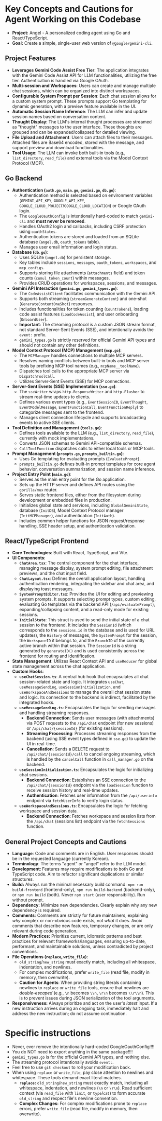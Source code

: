 # Key Concepts and Cautions for Agent Working on this Codebase

- **Project:** Angel - A personalized coding agent using Go and React/TypeScript.
- **Goal:** Create a simple, single-user web version of `@google/gemini-cli`.

## Project Features

- **Leverages Gemini Code Assist Free Tier**: The application integrates with the Gemini Code Assist API for LLM functionalities, utilizing the free tier. Authentication is handled via Google OAuth.
- **Multi-session and Workspaces**: Users can create and manage multiple chat sessions, which can be organized into distinct workspaces.
- **Configurable System Prompt per Session**: Each chat session allows for a custom system prompt. These prompts support Go templating for dynamic generation, with a preview feature available in the UI.
- **Automatic Session Name Inference**: The LLM can infer and update session names based on conversation content.
- **Thought Display**: The LLM's internal thought processes are streamed as "thought" messages to the user interface. These thoughts are grouped and can be expanded/collapsed for detailed viewing.
- **File Upload and Attachment**: Users can attach files to their messages. Attached files are Base64 encoded, stored with the message, and support preview and download functionalities.
- **Tool Usage**: The LLM can invoke both built-in tools (e.g., `list_directory`, `read_file`) and external tools via the Model Context Protocol (MCP).

## Go Backend

- **Authentication (`auth.go`, `main.go`, `gemini.go`, `db.go`)**:
  - Authentication method is selected based on environment variables (`GEMINI_API_KEY`, `GOOGLE_API_KEY`, `GOOGLE_CLOUD_PROJECT`/`GOOGLE_CLOUD_LOCATION`) or Google OAuth login.
  - The `GoogleOauthConfig` is intentionally hard-coded to match `gemini-cli` and **must never be removed**.
  - Handles OAuth2 login and callbacks, including CSRF protection using `oauthStates`.
  - Authentication tokens are stored and loaded from an SQLite database (`angel.db`, `oauth_tokens` table).
  - Manages user email information and login status.
- **Database (`db.go`)**:
  - Uses SQLite (`angel.db`) for persistent storage.
  - Key tables include `sessions`, `messages`, `oauth_tokens`, `workspaces`, and `mcp_configs`.
  - Supports storing file attachments (`attachments` field) and token counts (`cumul_token_count`) within messages.
  - Provides CRUD operations for workspaces, sessions, and messages.
- **Gemini API Interaction (`gemini.go`, `gemini_types.go`)**:
  - The `CodeAssistClient` facilitates communication with the Gemini API.
  - Supports both streaming (`streamGenerateContent`) and one-shot (`GenerateContentOneShot`) responses.
  - Includes functionalities for token counting (`CountTokens`), loading code assist features (`LoadCodeAssist`), and user onboarding (`OnboardUser`).
  - **Important**: The streaming protocol is a custom JSON stream format, not standard Server-Sent Events (SSE), and intentionally avoids the `event:` prefix.
  - `gemini_types.go` is strictly reserved for official Gemini API types and should not contain any other definitions.
- **Model Context Protocol (MCP) Management (`mcp.go`)**:
  - The `MCPManager` handles connections to multiple MCP servers.
  - Resolves naming conflicts between built-in tools and MCP server tools by prefixing MCP tool names (e.g., `mcpName__toolName`).
  - Dispatches tool calls to the appropriate MCP server via `DispatchToolCall`.
  - Utilizes Server-Sent Events (SSE) for MCP connections.
- **Server-Sent Events (SSE) Implementation (`sse.go`)**:
  - The `sseWriter` wraps `http.ResponseWriter` and `http.Flusher` to stream real-time updates to clients.
  - Defines various event types (e.g., `EventSessionID`, `EventThought`, `EventModelMessage`, `EventFunctionCall`, `EventFunctionReply`) to categorize messages sent to the frontend.
  - Manages client connection lifecycle and supports broadcasting events to active SSE clients.
- **Tool Definition and Management (`tools.go`)**:
  - Defines tools available to the LLM (e.g., `list_directory`, `read_file`), currently with mock implementations.
  - Converts JSON schemas to Gemini API-compatible schemas.
  - `CallToolFunction` dispatches calls to either local tools or MCP tools.
- **Prompt Management (`prompts.go`, `prompts_builtin.go`)**:
  - Uses Go templating for evaluating prompts (`EvaluatePrompt`).
  - `prompts_builtin.go` defines built-in prompt templates for core agent behavior, conversation summarization, and session name inference.
- **Project Entry Point (`main.go`)**:
  - Serves as the main entry point for the Go application.
  - Sets up the HTTP server and defines API routes using the `gorilla/mux` router.
  - Serves static frontend files, either from the filesystem during development or embedded files in production.
  - Initializes global state and services, including `GlobalGeminiState`, database (`InitDB`), Model Context Protocol manager (`InitMCPManager`), and authentication (`InitAuth`).
  - Includes common helper functions for JSON request/response handling, SSE header setup, and authentication validation.

## React/TypeScript Frontend

- **Core Technologies**: Built with React, TypeScript, and Vite.
- **UI Components**:
  - **`ChatArea.tsx`**: The central component for the chat interface, managing message display, system prompt editing, file attachment previews, and the chat input field.
  - **`ChatLayout.tsx`**: Defines the overall application layout, handling authentication rendering, integrating the sidebar and chat area, and displaying toast messages.
  - **`SystemPromptEditor.tsx`**: Provides the UI for editing and previewing system prompts. It supports selecting prompt types, custom editing, evaluating Go templates via the backend API (`/api/evaluatePrompt`), expanding/collapsing content, and a read-only mode for existing sessions.
  - **`InitialState`**: This struct is used to send the initial state of a chat session to the frontend. It includes the `SessionId` (which corresponds to the `sessions.id` in the database and is used for URL updates), the `History` of messages, the `SystemPrompt` for the session, the `WorkspaceID` it belongs to, and the `BranchID` of the currently active branch within that session. The `SessionId` is a string generated by `generateID()` and is used consistently across the frontend for routing and identification.
- **State Management**: Utilizes React Context API and `useReducer` for global state management across the chat application.
- **Custom Hooks**:
  - **`useChatSession.ts`**: A central hub hook that encapsulates all chat session-related state and logic. It integrates `useChat`, `useMessageSending`, `useSessionInitialization`, and `useWorkspaceAndSessions` to manage the overall chat session state and logic. Its connection to the backend is indirect, facilitated by the integrated hooks.
  - **`useMessageSending.ts`**: Encapsulates the logic for sending messages and handling streaming responses.
    - **Backend Connection**: Sends user messages (with attachments) via POST requests to the `/api/chat` endpoint (for new sessions) or `/api/chat/{sessionId}` (for existing sessions).
    - **Streaming Processing**: Processes streaming responses from the backend (using SSE event types defined in `sse.go`) to update the UI in real-time.
    - **Cancellation**: Sends a DELETE request to `/api/chat/{sessionId}/call` to cancel ongoing streaming, which is handled by the `cancelCall` function in `call_manager.go` on the backend.
  - **`useSessionInitialization.ts`**: Encapsulates the logic for initializing chat sessions.
    - **Backend Connection**: Establishes an SSE connection to the `/api/chat/{sessionId}` endpoint via the `loadSession` function to receive session history and real-time updates.
    - **Authentication**: Fetches user information from the `/api/userinfo` endpoint via `fetchUserInfo` to verify login status.
  - **`useWorkspaceAndSessions.ts`**: Encapsulates the logic for fetching workspace and session data.
    - **Backend Connection**: Fetches workspace and session lists from the `/api/chat` (sessions list) endpoint via the `fetchSessions` function.

## General Project Concepts and Cautions

- **Language**: Code and comments are in English. User responses should be in the requested language (currently Korean).
- **Terminology**: The terms "agent" or "angel" refer to the LLM model.
- **Development**: Features may require modifications to both Go and TypeScript code. Aim to refactor significant duplications or similar structures.
- **Build:** Always run the minimal necessary build command: `npm run build-frontend` (frontend-only), `npm run build-backend` (backend-only), or `npm run build` (both). Never `npm start` (user responsibility). Run without prompt.
- **Dependency**: Minimize new dependencies. Clearly explain why any new dependency is required.
- **Comments**: Comments are strictly for future maintainers, explaining *why* complex or non-obvious code exists, not *what* it does. Avoid comments that describe new features, temporary changes, or are only relevant during code generation.
- **Modern Practices:** Prioritize current, idiomatic patterns and best practices for relevant frameworks/languages, ensuring up-to-date, performant, and maintainable solutions, unless contradicted by project conventions.
- **File Operations (`replace`, `write_file`)**:
  - `old_string`/`new_string` must exactly match, including all whitespace, indentation, and newlines.
  - For complex modifications, prefer `write_file` (read file, modify in memory, then overwrite).
  - **Caution for Agents**: When providing string literals containing newlines to `replace` or `write_file` tools, ensure that newlines are *double-escaped* (e.g., `\n` becomes `\\n`, `\r\n` becomes `\\r\\n`). This is to prevent issues during JSON serialization of the tool arguments.
- **Responsiveness:** Always prioritize and act on the user's *latest* input. If a new instruction arrives during an ongoing task, immediately halt and address the new instruction; do not assume continuation.

# Specific instructions

- Never, ever remove the intentionally hard-coded GoogleOauthConfig!!!!
- You do NOT need to export anything in the same package!!!!
- `gemini_types.go` is for the official Gemini API types, and nothing else.
- The streaming protocol intentionally avoids `event:`.
- Feel free to use `git checkout` to roll your modification back.
- When using `replace` or `write_file`, pay close attention to newlines and whitespace. These tools demand exact literal matches.
  - **`replace`:** `old_string`/`new_string` must exactly match, including all whitespace, indentation, and newlines (`\n` or `\r\n`). Read sufficient context (via `read_file` with `limit`, or `type`/`cat`) to form accurate `old_string` and respect file's newline convention.
  - **Complex Changes:** For complex modifications prone to `replace` errors, prefer `write_file` (read file, modify in memory, then overwrite).

